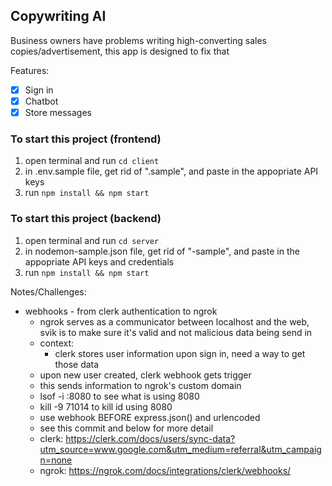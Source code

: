 ## Copywriting AI

Business owners have problems writing high-converting sales copies/advertisement, this app is designed to fix that

Features:
- [x] Sign in
- [x] Chatbot
- [x] Store messages

### To start this project (frontend)

1. open terminal and run `cd client`
2. in .env.sample file, get rid of ".sample", and paste in the appopriate API keys
3. run `npm install && npm start`

### To start this project (backend)
1. open terminal and run `cd server`
2. in nodemon-sample.json file, get rid of "-sample", and paste in the appopriate API keys and credentials
3. run `npm install && npm start`

Notes/Challenges:
- webhooks - from clerk authentication to ngrok
    - ngrok serves as a communicator between localhost and the web, svik is to make sure it's valid and not malicious data being send in
    - context:
        - clerk stores user information upon sign in, need a way to get those data
    - upon new user created, clerk webhook gets trigger
    - this sends information to ngrok's custom domain
    - lsof -i :8080 to see what is using 8080
    - kill -9 71014 to kill id using 8080
    - use webhook BEFORE express.json() and urlencoded
    - see this commit and below for more detail
    - clerk: https://clerk.com/docs/users/sync-data?utm_source=www.google.com&utm_medium=referral&utm_campaign=none
    - ngrok: https://ngrok.com/docs/integrations/clerk/webhooks/